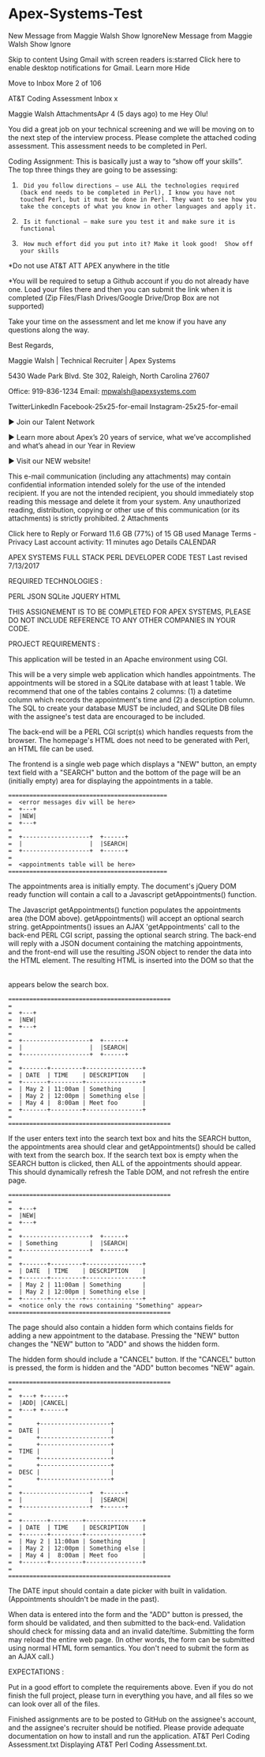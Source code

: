 # Apex-Systems-Test

New Message from Maggie Walsh  Show  IgnoreNew Message from Maggie Walsh  Show  Ignore

Skip to content
Using Gmail with screen readers
is:starred 
Click here to enable desktop notifications for Gmail.   Learn more  Hide

Move to Inbox More 
2 of 106
 
AT&T Coding Assessment 
Inbox
x 

Maggie Walsh
AttachmentsApr 4 (5 days ago)
to me 
Hey Olu!

You did a great job on your technical screening and we will be moving on to the next step of the interview process. Please complete the attached coding assessment. This assessment needs to be completed in Perl.

 

Coding Assignment: This is basically just a way to “show off your skills”.  The top three things they are going to be assessing:

1)      Did you follow directions – use ALL the technologies required (back end needs to be completed in Perl), I know you have not touched Perl, but it must be done in Perl. They want to see how you take the concepts of what you know in other languages and apply it.

2)      Is it functional – make sure you test it and make sure it is functional

3)      How much effort did you put into it? Make it look good!  Show off your skills

 

*Do not use AT&T ATT APEX anywhere in the title

*You will be required to setup a Github account if you do not already have one. Load your files there and then you can submit the link when it is completed (Zip Files/Flash Drives/Google Drive/Drop Box are not supported)

 

Take your time on the assessment and let me know if you have any questions along the way.

 

Best Regards,

 

Maggie Walsh | Technical Recruiter | Apex Systems

5430 Wade Park Blvd. Ste 302, Raleigh, North Carolina 27607

Office: 919-836-1234  Email: mpwalsh@apexsystems.com

TwitterLinkedIn Facebook-25x25-for-email  Instagram-25x25-for-email 

► Join our Talent Network

► Learn more about Apex’s 20 years of service, what we’ve accomplished and what’s ahead in our Year in Review

► Visit our NEW website!

 

This e-mail communication (including any attachments) may contain confidential information intended solely for the use of the intended recipient. If you are not the intended recipient, you should immediately stop reading this message and delete it from your system. Any unauthorized reading, distribution, copying or other use of this communication (or its attachments) is strictly prohibited.
2 Attachments
	
Click here to Reply or Forward
11.6 GB (77%) of 15 GB used
Manage
Terms - Privacy
Last account activity: 11 minutes ago
Details
CALENDAR


APEX SYSTEMS FULL STACK PERL DEVELOPER CODE TEST
Last revised 7/13/2017

REQUIRED TECHNOLOGIES : 

PERL
JSON
SQLite
JQUERY
HTML

THIS ASSIGNEMENT IS TO BE COMPLETED FOR APEX SYSTEMS, PLEASE DO NOT INCLUDE
REFERENCE TO ANY OTHER COMPANIES IN YOUR CODE.

PROJECT REQUIREMENTS : 

This application will be tested in an Apache environment using CGI.

This will be a very simple web application which handles appointments.
The appointments will be stored in a SQLite database with at least 1 table. 
We recommend that one of the tables contains 2 columns:
	(1) a datetime column which records the appointment's time and 
	(2) a description column.
The SQL to create your database MUST be included, and SQLite DB files with the
assignee's test data are encouraged to be included.

The back-end will be a PERL CGI script(s) which handles requests from the
browser. The homepage's HTML does not need to be generated with Perl, an HTML
file can be used.

The frontend is a single web page which displays a "NEW" button, an
empty text field with a "SEARCH" button and the bottom of the page will
be an (initially empty) area for displaying the appointments in a table.

	=============================================
	=  <error messages div will be here>
	=  +---+
	=  |NEW|
	=  +---+
	=  
	=  +-------------------+  +------+
	=  |                   |  |SEARCH|
	=  +-------------------+  +------+
	=
	=  <appointments table will be here>
	=============================================

The appointments area is initially empty. The document's jQuery DOM
ready function will contain a call to a Javascript
getAppointments() function.

The Javascript getAppointments() function populates the appointments area
(the DOM above). getAppointments() will accept an optional search string.
getAppointments() issues an AJAX 'getAppointments' call to the back-end PERL CGI
script, passing the optional search string. The back-end will reply with a JSON
document containing the matching appointments, and the front-end will use the
resulting JSON object to render the data into the HTML <table> element. The
resulting HTML is inserted into the DOM so that the <table> appears below the
search box.

	==============================================
	=  
	=  +---+
	=  |NEW|
	=  +---+
	=  
	=  +-------------------+  +------+
	=  |                   |  |SEARCH|
	=  +-------------------+  +------+
	=  
	=  +-------+---------+----------------+
	=  | DATE  | TIME    | DESCRIPTION    |
	=  +-------+---------+----------------+
	=  | May 2 | 11:00am | Something      |
	=  | May 2 | 12:00pm | Something else |
	=  | May 4 |  8:00am | Meet foo       |
	=  +-------+---------+----------------+
	=  
	==============================================

If the user enters text into the search text box and hits the SEARCH
button, the appointments area should clear and getAppointments() should
be called with text from the search box.  If the search text box is empty
when the SEARCH button is clicked, then ALL of the appointments should appear.
This should dynamically refresh the Table DOM, and not refresh the entire page.

	==============================================
	=  
	=  +---+
	=  |NEW|
	=  +---+
	=  
	=  +-------------------+  +------+
	=  | Something         |  |SEARCH|
	=  +-------------------+  +------+
	=  
	=  +-------+---------+----------------+
	=  | DATE  | TIME    | DESCRIPTION    |
	=  +-------+---------+----------------+
	=  | May 2 | 11:00am | Something      |
	=  | May 2 | 12:00pm | Something else |
	=  +-------+---------+----------------+
	=  <notice only the rows containing "Something" appear>
	==============================================

The page should also contain a hidden form which contains fields for
adding a new appointment to the database.  Pressing the "NEW" button
changes the "NEW" button to "ADD" and shows the hidden form.

The hidden form should include a "CANCEL" button.  If the "CANCEL" button is
pressed, the form is hidden and the "ADD" button becomes "NEW" again.

	==============================================
	=  
	=  +---+ +------+
	=  |ADD| |CANCEL|
	=  +---+ +------+
	=  
	=       +--------------------+
	=  DATE |                    |
	=       +--------------------+
	=       +--------------------+
	=  TIME |                    |
	=       +--------------------+
	=       +--------------------+
	=  DESC |                    |
	=       +--------------------+ 
	=  
	=  +-------------------+  +------+
	=  |                   |  |SEARCH|
	=  +-------------------+  +------+
	=  
	=  +-------+---------+----------------+
	=  | DATE  | TIME    | DESCRIPTION    |
	=  +-------+---------+----------------+
	=  | May 2 | 11:00am | Something      |
	=  | May 2 | 12:00pm | Something else |
	=  | May 4 |  8:00am | Meet foo       |
	=  +-------+---------+----------------+
	=  
	==============================================

The DATE input should contain a date picker with built in validation.
(Appointments shouldn't be made in the past).

When data is entered into the form and the "ADD" button is pressed, the
form should be validated, and then submitted to the back-end. Validation should
check for missing data and an invalid date/time. Submitting the form may reload
the entire web page.  (In other words, the form can be submitted using normal
HTML form semantics.  You don't need to submit the form as an AJAX call.)


EXPECTATIONS : 

Put in a good effort to complete the requirements above.  Even if you do not
finish the full project, please turn in everything you have, and all files so we
can look over all of the files.

Finished assignments are to be posted to GitHub on the assignee's account, and
the assignee's recruiter should be notified. Please provide adequate
documentation on how to install and run the application.
AT&T Perl Coding Assessment.txt
Displaying AT&T Perl Coding Assessment.txt.

